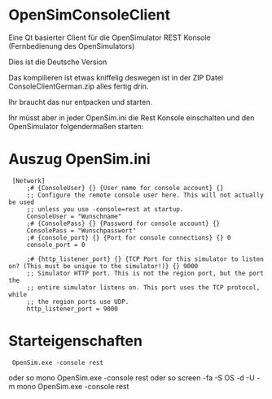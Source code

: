 # OpenSimConsoleClient
Eine Qt basierter Client für die OpenSimulator REST Konsole (Fernbedienung des OpenSimulators)

Dies ist die Deutsche Version

Das kompilieren ist etwas kniffelig deswegen ist in der ZIP Datei ConsoleClientGerman.zip alles fertig drin.

Ihr braucht das nur entpacken und starten.

Ihr müsst aber in jeder OpenSim.ini die Rest Konsole einschalten und den OpenSimulator folgendermaßen starten:

# Auszug OpenSim.ini
     [Network]
         ;# {ConsoleUser} {} {User name for console account} {}
         ;; Configure the remote console user here. This will not actually be used
         ;; unless you use -console=rest at startup.
         ConsoleUser = "Wunschname"
         ;# {ConsolePass} {} {Password for console account} {}
         ConsolePass = "Wunschpasswort"
         ;# {console_port} {} {Port for console connections} {} 0
         console_port = 0

         ;# {http_listener_port} {} {TCP Port for this simulator to listen on? (This must be unique to the simulator!)} {} 9000
         ;; Simulator HTTP port. This is not the region port, but the port the
         ;; entire simulator listens on. This port uses the TCP protocol, while
         ;; the region ports use UDP.
         http_listener_port = 9000

# Starteigenschaften
     OpenSim.exe -console rest
oder so
     mono OpenSim.exe -console rest
oder so
     screen -fa -S OS -d -U -m mono OpenSim.exe -console rest
